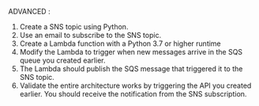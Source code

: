 ADVANCED :
1) Create a SNS topic using Python.
2) Use an email to subscribe to the SNS topic.
3) Create a Lambda function with a Python 3.7 or higher runtime 
4) Modify the Lambda to trigger when new messages arrive in the SQS queue you created earlier.
5) The Lambda should publish the SQS message that triggered it to the SNS topic.
6) Validate the entire architecture works by triggering the API you created earlier. You should receive the notification from the SNS subscription.
